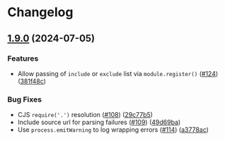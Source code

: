 # Changelog

## [1.9.0](https://github.com/nodejs/import-in-the-middle/compare/v1.8.1...v1.9.0) (2024-07-05)


### Features

* Allow passing of `include` or `exclude` list via `module.register()` ([#124](https://github.com/nodejs/import-in-the-middle/issues/124)) ([381f48c](https://github.com/nodejs/import-in-the-middle/commit/381f48c07ff755e88495f688c75c4912926194c7))


### Bug Fixes

* CJS `require('.')` resolution ([#108](https://github.com/nodejs/import-in-the-middle/issues/108)) ([29c77b5](https://github.com/nodejs/import-in-the-middle/commit/29c77b560aec0429154632c950923d12db36f79e))
* Include source url for parsing failures ([#109](https://github.com/nodejs/import-in-the-middle/issues/109)) ([49d69ba](https://github.com/nodejs/import-in-the-middle/commit/49d69ba9e785d4b6a1b38d7da1293cb744b6d7e3))
* Use `process.emitWarning` to log wrapping errors ([#114](https://github.com/nodejs/import-in-the-middle/issues/114)) ([a3778ac](https://github.com/nodejs/import-in-the-middle/commit/a3778acfbe2220ce5d521232b41da23b4383e1e3))
